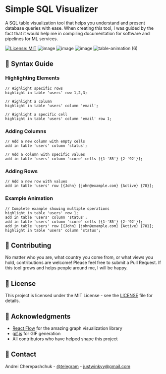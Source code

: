 # Simple SQL Visualizer

A SQL table visualization tool that helps you understand and present database queries with ease.
When creating this tool, I was guided by the fact that it would help me in compiling documentation for software and pipelines for ML services.

[![License: MIT](https://img.shields.io/badge/License-MIT-yellow.svg)](https://opensource.org/licenses/MIT)
![image](https://github.com/user-attachments/assets/d778a0ff-4f9f-4f1e-8115-39a39d227cbf)
![image](https://github.com/user-attachments/assets/37d46cc7-fc69-49d2-95a4-456d6630de1e)
![image](https://github.com/user-attachments/assets/8717c010-7945-4e1b-ab3a-73de507ceaf1)
![table-animation (6)](https://github.com/user-attachments/assets/cfc44a50-f48f-49b1-b865-9887630433b6)

## 📖 Syntax Guide

### Highlighting Elements
```
// Highlight specific rows
highlight in table 'users' row 1,2,3;

// Highlight a column
highlight in table 'users' column 'email';

// Highlight a specific cell
highlight in table 'users' column 'email' row 1;
```

### Adding Columns
```
// Add a new column with empty cells
add in table 'users' column 'status';

// Add a column with specific values
add in table 'users' column 'score' cells [{1-'85'} {2-'92'}];
```

### Adding Rows
```
// Add a new row with values
add in table 'users' row [{John} {john@example.com} {Active} {78}];
```

### Example Animation
```
// Complete example showing multiple operations
highlight in table 'users' row 1;
add in table 'users' column 'status';
add in table 'users' column 'score' cells [{1-'85'} {2-'92'}];
add in table 'users' row [{John} {john@example.com} {Active} {78}];
highlight in table 'users' column 'status';
```

## 🤝 Contributing

No matter who you are, what country you come from, or what views you hold, сontributions are welcome! Please feel free to submit a Pull Request.
If this tool grows and helps people around me, I will be happy.

## 📝 License

This project is licensed under the MIT License - see the [LICENSE](LICENSE) file for details.

## 🙏 Acknowledgments

- [React Flow](https://reactflow.dev/) for the amazing graph visualization library
- [gif.js](https://github.com/jnordberg/gif.js) for GIF generation
- All contributors who have helped shape this project

## 📧 Contact

Andrei Cherepashchuk - [@telegram](https://t.me/chereav) - justwinkyy@gmail.com

